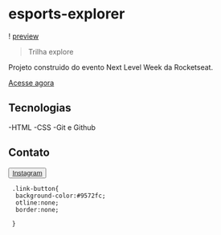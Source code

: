    # esports-explorer
   ! [preview](./.github/preview.png)
   > Trilha explore
    
   Projeto construido do evento Next Level 
   Week  da Rocketseat.

   [Acesse agora](://imarinaapereira.github.io/esports-explorer/) 

   ## Tecnologias
   
   -HTML
   -CSS
   -Git e Github

   ## Contato 
   <button class=link-button>
   <a target=_blank href=="https://www.instagram.com/ninaviana6/"> 
              Instagram
   </a>
   </button>
   
     .link-button{
      background-color:#9572fc;
      otline:none;
      border:none;

     }
 

